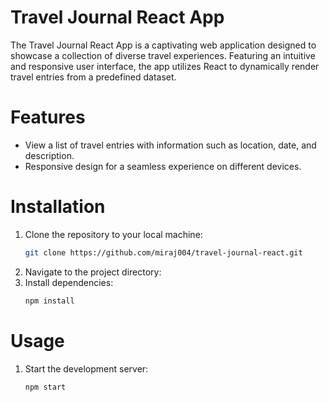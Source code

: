# Travel Journal React App
The Travel Journal React App is a captivating web application designed to showcase a collection of diverse travel experiences. Featuring an intuitive and responsive user interface, the app utilizes React to dynamically render travel entries from a predefined dataset.


# Features
- View a list of travel entries with information such as location, date, and description.
- Responsive design for a seamless experience on different devices.

# Installation
1. Clone the repository to your local machine:
   ```bash
   git clone https://github.com/miraj004/travel-journal-react.git
2. Navigate to the project directory:
3. Install dependencies:
   ```bash
   npm install
   
# Usage
1. Start the development server:
   ```bash
   npm start
   